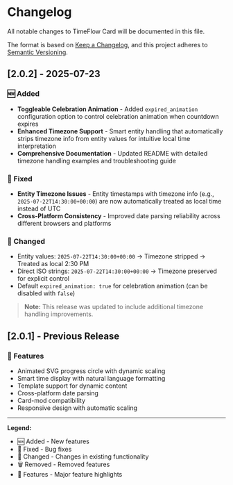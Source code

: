 # Changelog

All notable changes to TimeFlow Card will be documented in this file.

The format is based on [Keep a Changelog](https://keepachangelog.com/en/1.0.0/),
and this project adheres to [Semantic Versioning](https://semver.org/spec/v2.0.0.html).

## [2.0.2] - 2025-07-23

### 🆕 Added
- **Toggleable Celebration Animation** - Added `expired_animation` configuration option to control celebration animation when countdown expires
- **Enhanced Timezone Support** - Smart entity handling that automatically strips timezone info from entity values for intuitive local time interpretation
- **Comprehensive Documentation** - Updated README with detailed timezone handling examples and troubleshooting guide

### 🔧 Fixed
- **Entity Timezone Issues** - Entity timestamps with timezone info (e.g., `2025-07-22T14:30:00+00:00`) are now automatically treated as local time instead of UTC
- **Cross-Platform Consistency** - Improved date parsing reliability across different browsers and platforms

### 📝 Changed
- Entity values: `2025-07-22T14:30:00+00:00` → Timezone stripped → Treated as local 2:30 PM
- Direct ISO strings: `2025-07-22T14:30:00+00:00` → Timezone preserved for explicit control
- Default `expired_animation: true` for celebration animation (can be disabled with `false`)

> **Note:** This release was updated to include additional timezone handling improvements.

## [2.0.1] - Previous Release

### 🚀 Features
- Animated SVG progress circle with dynamic scaling
- Smart time display with natural language formatting
- Template support for dynamic content
- Cross-platform date parsing
- Card-mod compatibility
- Responsive design with automatic scaling

---

**Legend:**
- 🆕 Added - New features
- 🔧 Fixed - Bug fixes
- 📝 Changed - Changes in existing functionality
- 🗑️ Removed - Removed features
- 🚀 Features - Major feature highlights
